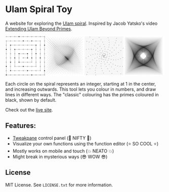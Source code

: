 # Ulam Spiral Toy

A website for exploring the 
[Ulam spiral](https://en.wikipedia.org/wiki/Ulam_spiral).
Inspired by Jacob Yatsko's video 
[Extending Ulam Beyond Primes](https://www.youtube.com/watch?v=inrYsAusfPg").

![screenshots from the website](screenshots.png)

Each circle on the spiral represents an integer, starting at 1 in the center, 
and increasing outwards.
This tool lets you colour in numbers, and draw lines in different ways.
The "classic" colouring has the primes coloured in black, shown by default.

Check out the 
[live site](https://asemahle.github.io/ulam-spiral-toy/index.html).

## Features:
- [Tweakpane](https://github.com/cocopon/tweakpane) control panel (:metal: NIFTY :metal:)
- Visualize your own functions using the function editor (:star: SO COOL :star:)
- Mostly works on mobile and touch (:boom: NEATO :boom:)
- Might break in mysterious ways (:sunglasses: WOW :sunglasses:)

## License
MIT License. See `LICENSE.txt` for more information.


